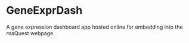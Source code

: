 # GeneExprDash
A gene expression dashboard app hosted online for embedding into the rnaQuest webpage.
